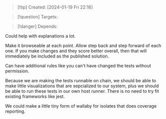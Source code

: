 
>[!tip] Created: [2024-01-19 Fri 22:16]

>[!question] Targets: 

>[!danger] Depends: 

Could help with explanations a lot.

Make it browseable at each point.  Allow step back and step forward of each one.
If you make changes and they score better overall, then that will immediately be included as the published solution.

Can have additional rules like you can't have changed the tests without permission.

Because we are making the tests runnable on chain, we should be able to make little visualizations that are sepcialized to our system, plus we should be able to run these tests in our own host runner.  There is no need to try fit existing frameworks like jest.

We could make a little tiny form of wallaby for isolates that does coverage reporting.

